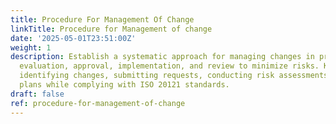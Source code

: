 ```yaml
---
title: Procedure For Management Of Change
linkTitle: Procedure for Management of change
date: '2025-05-01T23:51:00Z'
weight: 1
description: Establish a systematic approach for managing changes in processes, ensuring
  evaluation, approval, implementation, and review to minimize risks. Key steps include
  identifying changes, submitting requests, conducting risk assessments, and executing
  plans while complying with ISO 20121 standards.
draft: false
ref: procedure-for-management-of-change
---
```


